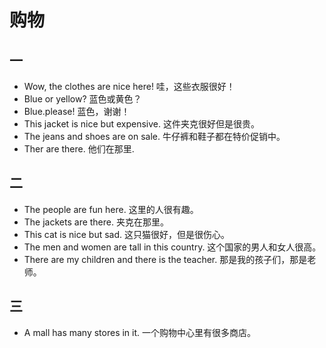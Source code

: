 # 购物

## 一

*   Wow, the clothes are nice here!
    哇，这些衣服很好！
*   Blue or yellow?
    蓝色或黄色？
*   Blue.please!
    蓝色，谢谢！
*   This jacket is nice but expensive.
    这件夹克很好但是很贵。
*   The jeans and shoes are on sale.
    牛仔裤和鞋子都在特价促销中。
*   Ther are there.
    他们在那里.

## 二

*   The people are fun here.
    这里的人很有趣。
*   The jackets are there.
    夹克在那里。
*   This cat is nice but sad.
    这只猫很好，但是很伤心。
*   The men and women are tall in this  country.
    这个国家的男人和女人很高。
*   There are my children and there is the teacher.
    那是我的孩子们，那是老师。

## 三

*   A mall has many stores in it.
    一个购物中心里有很多商店。